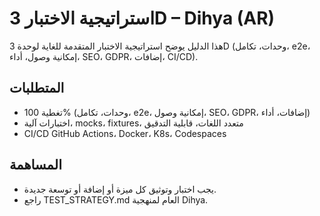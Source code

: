 # استراتيجية الاختبار 3D – Dihya (AR)

هذا الدليل يوضح استراتيجية الاختبار المتقدمة للغاية لوحدة 3D (وحدات، تكامل، e2e، إمكانية وصول، أداء، SEO، GDPR، إضافات، CI/CD).

## المتطلبات
- تغطية 100% (وحدات، تكامل، e2e، إمكانية وصول، SEO، GDPR، إضافات، أداء)
- اختبارات آلية، mocks، fixtures، متعدد اللغات، قابلية التدقيق
- CI/CD GitHub Actions، Docker، K8s، Codespaces

## المساهمة
- يجب اختبار وتوثيق كل ميزة أو إضافة أو توسعة جديدة.
- راجع TEST_STRATEGY.md العام لمنهجية Dihya.
